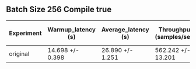 ## Batch Size 256 Compile true

| Experiment | Warmup_latency (s) | Average_latency (s) | Throughput (samples/sec) | GPU Utilization (%) |
| ---------- | ------------------ | ------------------- | ------------------------ | ------------------- |
| original | 14.698 +/- 0.398 | 26.890 +/- 1.251 | 562.242 +/- 13.201 | 62.266 +/- 2.997 |
